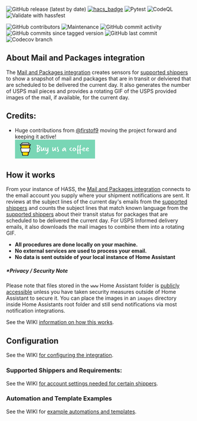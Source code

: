 ![GitHub release (latest by date)](https://img.shields.io/github/v/release/moralmunky/Home-Assistant-Mail-And-Packages)
[![hacs_badge](https://img.shields.io/badge/HACS-Default-orange.svg)](https://github.com/custom-components/hacs)
![Pytest](https://github.com/moralmunky/Home-Assistant-Mail-And-Packages/workflows/Pytest/badge.svg?branch=0.3.0)
![CodeQL](https://github.com/moralmunky/Home-Assistant-Mail-And-Packages/workflows/CodeQL/badge.svg?branch=0.3.0)
![Validate with hassfest](https://github.com/moralmunky/Home-Assistant-Mail-And-Packages/workflows/Validate%20with%20hassfest/badge.svg?branch=0.3.0)

![GitHub contributors](https://img.shields.io/github/contributors/moralmunky/Home-Assistant-Mail-And-Packages)
![Maintenance](https://img.shields.io/maintenance/yes/2020)
![GitHub commit activity](https://img.shields.io/github/commit-activity/m/moralmunky/Home-Assistant-Mail-And-Packages)
![GitHub commits since tagged version](https://img.shields.io/github/commits-since/moralmunky/Home-Assistant-Mail-And-Packages/0.2.2/0.3.0)
![GitHub last commit](https://img.shields.io/github/last-commit/moralmunky/Home-Assistant-Mail-And-Packages)
![Codecov branch](https://img.shields.io/codecov/c/github/moralmunky/Home-Assistant-Mail-And-Packages/0.3.x)

## About Mail and Packages integration

The [Mail and Packages integration](https://github.com/moralmunky/Home-Assistant-Mail-And-Packages) creates sensors for [supported shippers](https://github.com/moralmunky/Home-Assistant-Mail-And-Packages/wiki#how-it-works) to show a snapshot of mail and packages that are in transit or delviered that are scheduled to be delivered the current day. It also generates the number of USPS mail pieces and provides a rotating GIF of the USPS provided images of the mail, if available, for the current day.

## Credits:

- Huge contributions from [@firstof9](https://github.com/firstof9) moving the project forward and keeping it active!
  <br/>
  <a href="https://www.buymeacoffee.com/Moralmunky" target="_blank"><img src="/docs/coffee.png" alt="Buy Us A Coffee" height="51px" width="217px" /></a>

## How it works

From your instance of HASS, the [Mail and Packages integration](https://github.com/moralmunky/Home-Assistant-Mail-And-Packages) connects to the email account you supply where your shipment notifications are sent. It reviews at the subject lines of the current day's emails from the [supported shippers](https://github.com/moralmunky/Home-Assistant-Mail-And-Packages/wiki#how-it-works) and counts the subject lines that match known language from the [supported shippers](https://github.com/moralmunky/Home-Assistant-Mail-And-Packages/wiki#how-it-works) about their transit status for packages that are scheduled to be delivered the current day. For USPS Informed delivery emails, it also downloads the mail images to combine them into a rotating GIF.

- **All procedures are done locally on your machine.**
- **No external services are used to process your email.**
- **No data is sent outside of your local instance of Home Assistant**

##### \*Privacy / Security Note

Please note that files stored in the `www` Home Assistant folder is [publicly accessible](https://www.home-assistant.io/integrations/http/#hosting-files) unless you have taken security measures outside of Home Assistant to secure it. You can place the images in an `images` directory inside Home Assistants root folder and still send notifications via most notification integrations.

See the WIKI [information on how this works](https://github.com/moralmunky/Home-Assistant-Mail-And-Packages/wiki).

## Configuration

See the WIKI [for configuring the integration](https://github.com/moralmunky/Home-Assistant-Mail-And-Packages/wiki/Configuration-and-Email-Settings).

### Supported Shippers and Requirements:

See the WIKI [for account settings needed for certain shippers](https://github.com/moralmunky/Home-Assistant-Mail-And-Packages/wiki/Configuration-and-Email-Settings#supported-shippers-and-requirements).

### Automation and Template Examples

See the WIKI for [example automations and templates](https://github.com/moralmunky/Home-Assistant-Mail-And-Packages/wiki/Example-Automations-and-Templates#delivery-summary-text-sensor-template-example).
